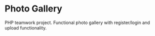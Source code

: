 # Photo Gallery
PHP teamwork project. Functional photo gallery with register/login and upload functionality.
